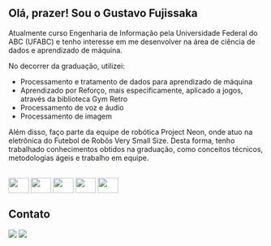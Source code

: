 ## Olá, prazer! Sou o Gustavo Fujissaka

Atualmente curso Engenharia de Informação pela Universidade Federal do ABC (UFABC) e tenho interesse em me desenvolver na área de ciência de dados e aprendizado de máquina.

No decorrer da graduação, utilizei:
- Processamento e tratamento de dados para aprendizado de máquina
- Aprendizado por Reforço, mais especificamente, aplicado a jogos, através da biblioteca Gym Retro
- Processamento de voz e áudio
- Processamento de imagem

Além disso, faço parte da equipe de robótica Project Neon, onde atuo na eletrônica do Futebol de Robôs Very Small Size. Desta forma, tenho trabalhado conhecimentos obtidos na graduação, como conceitos técnicos, metodologias ágeis e trabalho em equipe.

<div style="display: inline_block"><br>
  <img align="center" height="30" width="40" src="https://cdn.jsdelivr.net/gh/devicons/devicon@latest/icons/arduino/arduino-original.svg" />
  <img align="center" height="30" width="40" src="https://cdn.jsdelivr.net/gh/devicons/devicon@latest/icons/c/c-original.svg" />
  <img align="center" height="30" width="40" src="https://cdn.jsdelivr.net/gh/devicons/devicon@latest/icons/cplusplus/cplusplus-original.svg" />
  <img align="center" height="30" width="40" src="https://cdn.jsdelivr.net/gh/devicons/devicon@latest/icons/java/java-original.svg" />
  <img align="center" height="30" width="40" src="https://cdn.jsdelivr.net/gh/devicons/devicon@latest/icons/python/python-original.svg" />
</div>

## Contato
<div> 
  <a href = "mailto:gustavokfujissaka@gmail.com"><img src="https://img.shields.io/badge/-Gmail-%23333?style=for-the-badge&logo=gmail&logoColor=white" target="_blank"></a>
  <a href="https://www.linkedin.com/in/gustavo-fujissaka-a65033253" target="_blank"><img src="https://img.shields.io/badge/-LinkedIn-%230077B5?style=for-the-badge&logo=linkedin&logoColor=white" target="_blank"></a> 
  
</div>
